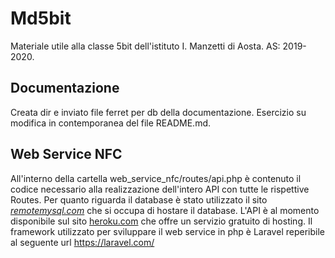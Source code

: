 # Md5bit
Materiale utile alla classe 5bit dell'istituto I. Manzetti di Aosta. AS: 2019-2020.  

## Documentazione
Creata dir e inviato file ferret per db della documentazione.
Esercizio su modifica in contemporanea del file README.md.

## Web Service NFC
All'interno della cartella web_service_nfc/routes/api.php è contenuto il codice necessario alla realizzazione dell'intero API con tutte le rispettive Routes.
Per quanto riguarda il database è stato utilizzato il sito <i><a href="https://remotemysql.com">remotemysql.com</a></i> che si occupa di hostare il database.
L'API è al momento disponibile sul sito <a href="https://www.heroku.com">heroku.com</a> che offre un servizio gratuito di hosting.
Il framework utilizzato per sviluppare il web service in php è Laravel reperibile al seguente url <a href="https://laravel.com/">https://laravel.com/</a>
